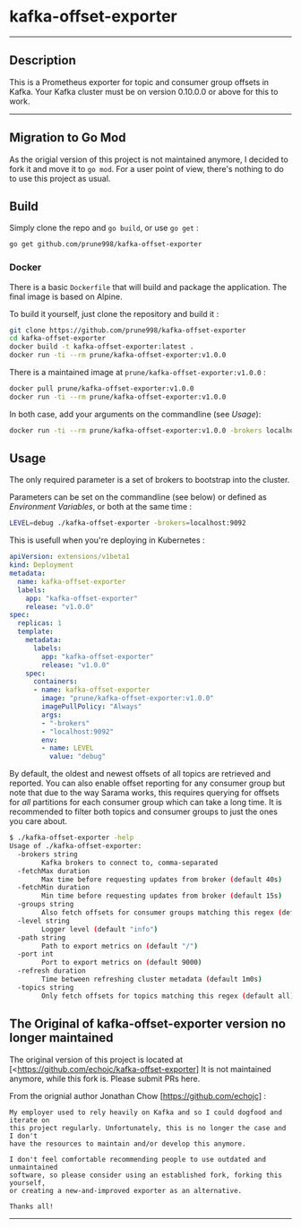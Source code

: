 # kafka-offset-exporter

----
## Description

This is a Prometheus exporter for topic and consumer group offsets in Kafka.
Your Kafka cluster must be on version 0.10.0.0 or above for this to work.

----
## Migration to Go Mod

As the origial version of this project is not maintained anymore, I decided to fork it and move it to `go mod`.
For a user point of view, there's nothing to do to use this project as usual.

## Build

Simply clone the repo and `go build`, or use `go get` :

```bash
go get github.com/prune998/kafka-offset-exporter
```

### Docker

There is a basic `Dockerfile` that will build and package the application. The final image is based on Alpine.

To build it yourself, just clone the repository and build it :

```bash
git clone https://github.com/prune998/kafka-offset-exporter
cd kafka-offset-exporter
docker build -t kafka-offset-exporter:latest .
docker run -ti --rm prune/kafka-offset-exporter:v1.0.0
```

There is a maintained image at `prune/kafka-offset-exporter:v1.0.0` :

```bash
docker pull prune/kafka-offset-exporter:v1.0.0
docker run -ti --rm prune/kafka-offset-exporter:v1.0.0
```

In both case, add your arguments on the commandline (see *Usage*):

```bash
docker run -ti --rm prune/kafka-offset-exporter:v1.0.0 -brokers localhost:9092
```

## Usage

The only required parameter is a set of brokers to bootstrap into the cluster.

Parameters can be set on the commandline (see below) or defined as *Environment Variables*, or both at the same time :

```bash
LEVEL=debug ./kafka-offset-exporter -brokers=localhost:9092
```

This is usefull when you're deploying in Kubernetes :
```yaml
apiVersion: extensions/v1beta1
kind: Deployment
metadata:
  name: kafka-offset-exporter
  labels:
    app: "kafka-offset-exporter"
    release: "v1.0.0"
spec:
  replicas: 1
  template:
    metadata:
      labels:
        app: "kafka-offset-exporter"
        release: "v1.0.0"
    spec:
      containers:
      - name: kafka-offset-exporter
        image: "prune/kafka-offset-exporter:v1.0.0"
        imagePullPolicy: "Always"
        args:
        - "-brokers"
        - "localhost:9092"
        env:
        - name: LEVEL
          value: "debug"
```

By default, the oldest and newest offsets of all topics are retrieved and
reported.  You can also enable offset reporting for any consumer group but note
that due to the way Sarama works, this requires querying for offsets for _all_
partitions for each consumer group which can take a long time. It is recommended
to filter both topics and consumer groups to just the ones you care about.

```bash
$ ./kafka-offset-exporter -help
Usage of ./kafka-offset-exporter:
  -brokers string
        Kafka brokers to connect to, comma-separated
  -fetchMax duration
        Max time before requesting updates from broker (default 40s)
  -fetchMin duration
        Min time before requesting updates from broker (default 15s)
  -groups string
        Also fetch offsets for consumer groups matching this regex (default none)
  -level string
        Logger level (default "info")
  -path string
        Path to export metrics on (default "/")
  -port int
        Port to export metrics on (default 9000)
  -refresh duration
        Time between refreshing cluster metadata (default 1m0s)
  -topics string
        Only fetch offsets for topics matching this regex (default all)
```

## The Original of kafka-offset-exporter version no longer maintained

The original version of this project is located at [<https://github.com/echojc/kafka-offset-exporter]
It is not maintained anymore, while this fork is. Please submit PRs here.

From the orignial author Jonathan Chow [https://github.com/echojc] :

```text
My employer used to rely heavily on Kafka and so I could dogfood and iterate on
this project regularly. Unfortunately, this is no longer the case and I don't
have the resources to maintain and/or develop this anymore.

I don't feel comfortable recommending people to use outdated and unmaintained
software, so please consider using an established fork, forking this yourself,
or creating a new-and-improved exporter as an alternative.

Thanks all!
```

----